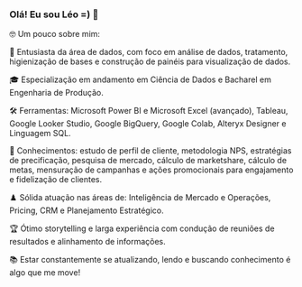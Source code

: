 ### Olá! Eu sou Léo =) 👋

🤓 Um pouco sobre mim:

🧠 Entusiasta da área de dados, com foco em análise de dados, tratamento, higienização de bases e construção de painéis para visualização de dados.

🎓 Especialização em andamento em Ciência de Dados e Bacharel em Engenharia de Produção.

🛠️ Ferramentas: Microsoft Power BI e Microsoft Excel (avançado), Tableau, Google Looker Studio, Google BigQuery, Google Colab, Alteryx Designer e Linguagem SQL.

💎 Conhecimentos: estudo de perfil de cliente, metodologia NPS, estratégias de precificação, pesquisa de mercado, cálculo de marketshare, cálculo de metas, mensuração de campanhas e ações promocionais para engajamento e fidelização de clientes.

♟️ Sólida atuação nas áreas de: Inteligência de Mercado e Operações, Pricing, CRM e Planejamento Estratégico.

🏆 Ótimo storytelling e larga experiência com condução de reuniões de resultados e alinhamento de informações.

📚 Estar constantemente se atualizando, lendo e buscando conhecimento é algo que me move!
